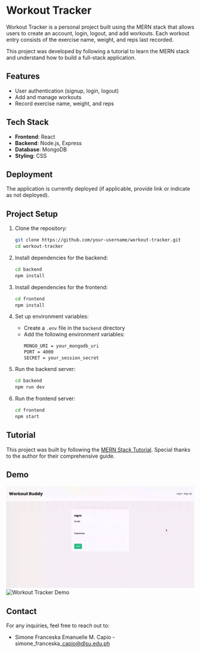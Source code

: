# Workout Tracker

Workout Tracker is a personal project built using the MERN stack that allows users to create an account, login, logout, and add workouts. Each workout entry consists of the exercise name, weight, and reps last recorded.

This project was developed by following a tutorial to learn the MERN stack and understand how to build a full-stack application.

## Features

- User authentication (signup, login, logout)
- Add and manage workouts
- Record exercise name, weight, and reps

## Tech Stack

- **Frontend**: React
- **Backend**: Node.js, Express
- **Database**: MongoDB
- **Styling**: CSS

## Deployment

The application is currently deployed (if applicable, provide link or indicate as not deployed).

## Project Setup

1. Clone the repository:
    ```bash
    git clone https://github.com/your-username/workout-tracker.git
    cd workout-tracker
    ```
2. Install dependencies for the backend:
    ```bash
    cd backend
    npm install
    ```
3. Install dependencies for the frontend:
    ```bash
    cd frontend
    npm install
    ```
4. Set up environment variables:
    - Create a `.env` file in the `backend` directory
    - Add the following environment variables:
      ```plaintext
      MONGO_URI = your_mongodb_uri
      PORT = 4000
      SECRET = your_session_secret
      ```

5. Run the backend server:
    ```bash
    cd backend
    npm run dev
    ```
6. Run the frontend server:
    ```bash
    cd frontend
    npm start
    ```

## Tutorial

This project was built by following the [MERN Stack Tutorial](https://www.youtube.com/playlist?list=PL4cUxeGkcC9iJ_KkrkBZWZRHVwnzLIoUE). Special thanks to the author for their comprehensive guide.

## Demo

![Workout Tracker Demo](./assets/workout-1.gif)
![Workout Tracker Demo](./assets/workout-2.gif)

## Contact
For any inquiries, feel free to reach out to:
- Simone Franceska Emanuelle M. Capio - simone\_franceska\_capio@dlsu.edu.ph
